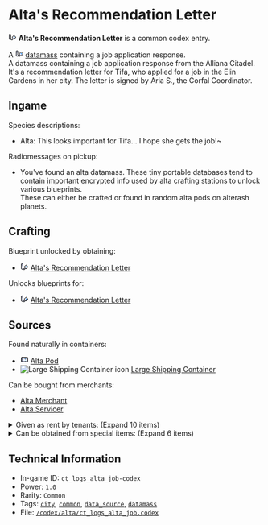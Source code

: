 # Alta's Recommendation Letter

<img src="https://raw.githubusercontent.com/Ceterai/Enternia/main/items/generic/crafting/alta/datamass.png" alt="Alta's Recommendation Letter icon" loading="lazy" height="16px" width="auto" /> **Alta's Recommendation Letter** is a common codex entry.

A <img src="https://raw.githubusercontent.com/Ceterai/Enternia/main/items/generic/crafting/alta/datamass.png" alt="Datamass icon" loading="lazy" height="16px" width="auto" /> [datamass](https://ceterai.github.io/MyEnternia/Wiki/Datamass) containing a job application response.  
A datamass containing a job application response from the Alliana Citadel. It's a recommendation letter for Tifa, who applied for a job in the Elin Gardens in her city. The letter is signed by Aria S., the Corfal Coordinator.

## Ingame

Species descriptions:

- Alta: This looks important for Tifa... I hope she gets the job!~

Radiomessages on pickup:

- You've found an alta datamass. These tiny portable databases tend to contain important encrypted info used by alta crafting stations to unlock various blueprints.  
These can either be crafted or found in random alta pods on alterash planets.

## Crafting

Blueprint unlocked by obtaining:

- <img src="https://raw.githubusercontent.com/Ceterai/Enternia/main/items/generic/crafting/alta/datamass.png" alt="Alta's Recommendation Letter icon" loading="lazy" height="16px" width="auto" /> [Alta's Recommendation Letter](https://ceterai.github.io/MyEnternia/Wiki/Alta'sRecommendationLetter)

Unlocks blueprints for:

- <img src="https://raw.githubusercontent.com/Ceterai/Enternia/main/items/generic/crafting/alta/datamass.png" alt="Alta's Recommendation Letter icon" loading="lazy" height="16px" width="auto" /> [Alta's Recommendation Letter](https://ceterai.github.io/MyEnternia/Wiki/Alta'sRecommendationLetter)

## Sources

Found naturally in containers:

- <img src="https://raw.githubusercontent.com/Ceterai/Enternia/main/objects/alta/city/pod/icon.png" alt="Alta Pod icon" loading="lazy" height="16px" width="auto" /> [Alta Pod](https://ceterai.github.io/MyEnternia/Wiki/AltaPod)
- <img src="https://starbounder.org/mediawiki/images/e/e4/Large_Shipping_Container.png" alt="Large Shipping Container icon" loading="lazy" height="12px" width="30px" /> [Large Shipping Container](https://starbounder.org/Large_Shipping_Container)

Can be bought from merchants:

- [Alta Merchant](https://ceterai.github.io/MyEnternia/Wiki/AltaMerchant)
- [Alta Servicer](https://ceterai.github.io/MyEnternia/Wiki/AltaServicer)

<details markdown="1"><summary>Given as rent by tenants: (Expand 10 items)</summary>

- [Alta Administrator](https://ceterai.github.io/MyEnternia/Wiki/AltaAdministrator)
- [Alta Collectioner](https://ceterai.github.io/MyEnternia/Wiki/AltaCollectioner)
- [Alta Executive](https://ceterai.github.io/MyEnternia/Wiki/AltaExecutive)
- [Alta Official](https://ceterai.github.io/MyEnternia/Wiki/AltaOfficial)
- [Alta Princess](https://ceterai.github.io/MyEnternia/Wiki/AltaPrincess)
- [Alta Representative](https://ceterai.github.io/MyEnternia/Wiki/AltaRepresentative)
- [Alta Security Commander](https://ceterai.github.io/MyEnternia/Wiki/AltaSecurityCommander)
- [Alta Security Officer](https://ceterai.github.io/MyEnternia/Wiki/AltaSecurityOfficer)
- [EDS Commander](https://ceterai.github.io/MyEnternia/Wiki/EDSCommander)
- [EDS Officer](https://ceterai.github.io/MyEnternia/Wiki/EDSOfficer)

</details>

<details markdown="1"><summary>Can be obtained from special items: (Expand 6 items)</summary>

- <img src="https://raw.githubusercontent.com/Ceterai/Enternia/main/items/active/alta/loot/tier0.png" alt="Tier 0 Pad icon" loading="lazy" height="16px" width="auto" /> [Tier 0 Pad](https://ceterai.github.io/MyEnternia/Wiki/Tier0Pad)
- <img src="https://raw.githubusercontent.com/Ceterai/Enternia/main/items/active/alta/loot/tier1.png" alt="Tier 1 Pad icon" loading="lazy" height="16px" width="auto" /> [Tier 1 Pad](https://ceterai.github.io/MyEnternia/Wiki/Tier1Pad)
- <img src="https://raw.githubusercontent.com/Ceterai/Enternia/main/items/active/alta/loot/tier2.png" alt="Tier 2 Pad icon" loading="lazy" height="16px" width="auto" /> [Tier 2 Pad](https://ceterai.github.io/MyEnternia/Wiki/Tier2Pad)
- <img src="https://raw.githubusercontent.com/Ceterai/Enternia/main/items/active/alta/loot/tier3.png" alt="Tier 3 Pad icon" loading="lazy" height="16px" width="auto" /> [Tier 3 Pad](https://ceterai.github.io/MyEnternia/Wiki/Tier3Pad)
- <img src="https://raw.githubusercontent.com/Ceterai/Enternia/main/items/active/alta/loot/tier4.png" alt="Tier 4 Pad icon" loading="lazy" height="16px" width="auto" /> [Tier 4 Pad](https://ceterai.github.io/MyEnternia/Wiki/Tier4Pad)
- <img src="https://raw.githubusercontent.com/Ceterai/Enternia/main/items/active/alta/loot/tier5.png" alt="Tier 5 Pad icon" loading="lazy" height="16px" width="auto" /> [Tier 5 Pad](https://ceterai.github.io/MyEnternia/Wiki/Tier5Pad)

</details>

## Technical Information

- In-game ID: `ct_logs_alta_job-codex`
- Power: `1.0`
- Rarity: `Common`
- Tags: [`city`](https://ceterai.github.io/MyEnternia/Wiki/Tags/City), [`common`](https://ceterai.github.io/MyEnternia/Wiki/Tags/Common), [`data_source`](https://ceterai.github.io/MyEnternia/Wiki/Tags/DataSource), [`datamass`](https://ceterai.github.io/MyEnternia/Wiki/Tags/Datamass)
- File: [`/codex/alta/ct_logs_alta_job.codex`](https://github.com/Ceterai/Enternia/blob/main/codex/alta/ct_logs_alta_job.codex)

